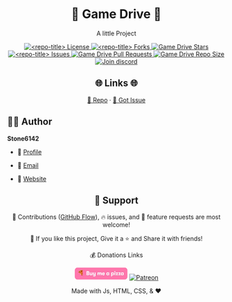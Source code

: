 <p align="center">
  <a href="https://github.com/Stone6142/gamedrive" title="Game Drive">
  </a>
</p>
<h1 align="center">🌟 Game Drive 🌟</h1>
<p align="center">A little Project</p>

<p align="center">
<a href="https://github.com/Stone6142/gamedrive/blob/master/LICENSE" title="License">
<img src="https://img.shields.io/github/license/<repo-owner>/<repo-name>?label=License&logo=Github&style=flat-square" alt="<repo-title> License"/>
</a>
<a href="https://github.com/Stone6142/gamedrive/fork" title="Forks">
<img src="https://img.shields.io/github/forks/Stone6142/gamedrive?label=Forks&logo=Github&style=flat-square" alt="<repo-title> Forks"/>
</a>
<a href="https://github.com/Stone6142/gamedrive/stargazers" title="Stars">
<img src="https://img.shields.io/github/stars/Stone6142/gamedrive?label=Stars&logo=Github&style=flat-square" alt="Game Drive Stars"/>
</a>
<a href="https://github.com/Stone6142/gamedrive/issues" title="Issues">
<img src="https://img.shields.io/github/issues/Stone6142/gamedrive?label=Issues&logo=Github&style=flat-square" alt="<repo-title> Issues"/>
</a>
<a href="https://github.com/Stone6142/gamedrive/pulls" title="Pull Requests">
<img src="https://img.shields.io/github/issues-pr/Stone6142/gamedrive?label=Pull%20Requests&logo=Github&style=flat-square" alt="Game Drive Pull Requests"/>
</a>
<a href="https://github.com/Stone6142/gamedrive" title="Repo Size">
<img src="https://img.shields.io/github/repo-size/Stone6142/gamedrive?label=Repo%20Size&logo=Github&style=flat-square" alt="Game Drive Repo Size"/>
</a>
<a href="https://discord.gg/CJU4UNTaFt" title="Join Community">
<img src="https://img.shields.io/discord/737854816402800690?color=%236d82cb&label=Join%20Community&logo=discord&logoColor=%23FFFFFF&style=flat-square" alt="Join discord"/>
</a>
</p>
<!-- <p align="center"><img src="./assets/images/main.gif" alt="<repo-title>"/></p> -->

<h2 align="center">🌐 Links 🌐</h2>
<p align="center">
    <a href="https://github.com/Stone6142/gamedrive" title="Game Drive">📂 Repo</a>
    ·
    <a href="https://github.com/Stone6142/gamedrive/issues/new/choose" title="🐛Report Bug/🎊Request Feature">🚀 Got Issue</a>
</p>

## 🧑🏻 Author

**Stone6142**

- 🌌 [Profile](https://github.com/Stone6142 "Stone")

- 🏮 [Email](mailto:sb4549@k12.sd.us?subject=Hi%20from%20<repo-email> "Hi!")

- 🦁 [Website](https://stone6142.github.io/gamedrive "Welcome")

<h2 align="center">🤝 Support</h2>

<p align="center">🎀 Contributions (<a href="https://guides.github.com/introduction/flow" title="GitHub flow">GitHub Flow</a>), 🔥 issues, and 🥮 feature requests are most welcome!</p>

<p align="center">💙 If you like this project, Give it a ⭐ and Share it with friends!</p>
<p align="center">💰 Donations Links</p>
<p align="center">
<a href="https://www.buymeacoffee.com/Stone6142" title="Buy me a Pizza"><img src="./pizza1.png" alt="Buy me a Pizza" width="123" 
     height="29"/></a>
<a href="https://www.patreon.com/Stone6142" title="Patreon"><img src="https://kingtechnologies.dev/assets/images/Patreon.png" alt="Patreon"/></a>
</p>

<p align="center">Made with Js, HTML, CSS, & ❤️</p>
